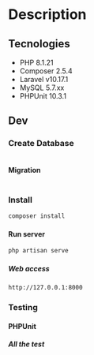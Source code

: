 # Description

## Tecnologies

- PHP 8.1.21
- Composer 2.5.4
- Laravel v10.17.1
- MySQL 5.7.xx
- PHPUnit 10.3.1

## Dev

### Create Database

```bash
```

#### Migration

```bash
```

### Install

```bash
composer install
```

#### Run server

```bash
php artisan serve
```

##### Web access

```
http://127.0.0.1:8000
```

### Testing

#### PHPUnit

##### All the test

```bash
```